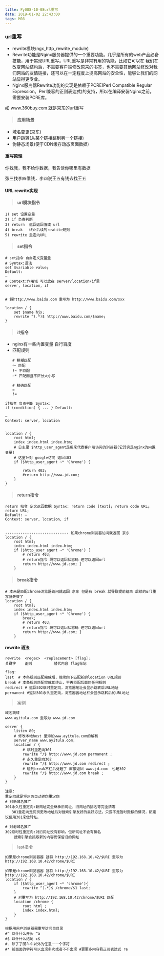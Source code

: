 ```yaml
---
title: Py008-10-08url重写
date: 2019-01-02 22:43:00
tags: M08
---
```


### url重写

- rewrite模块(ngx_http_rewrite_module)
- Rewrite功能是Nginx服务器提供的⼀个重要功能。⼏乎是所有的web产品必备技能，⽤于实现URL重写。URL重写是⾮常有用的功能，比如它可以在 我们在改变网站结构后，不需要客户端修改原来的书签，也不需要其他⽹站修改对我们⽹站的友情链接，还可以在一定程度上提⾼网站的安全性，能够让我们的网站显得更专业。
- Nginx服务器Rewrite功能的实现是依赖于PCRE(Perl Compatible Regular Expression。Perl兼容的正则表达式)的支持，所以在编译安装Nginx之前， 需要安装PCRE库。

如 www.360buy.com 就是京东的url重写

> #### 应用场景

- 域名变更(京东)
- 用户跳转(从某个链接跳到另一个链接)
- 伪静态场景(便于CDN缓存动态页面数据)

#### 重写原理

你找我，我不给你数据，我告诉你哪里有数据

张三找李四借钱，李四说王五有钱去找王五

#### URL rewrite实现

> #### url模块指令

```
1) set 设置变量
2) if 负责判断
3) return  返回返回值或 url
4) break   终止后续的rewtite规则
5) rewrite 重定向URL
```

> #### set指令

```
# set指令 ⾃自定义变量量 
# Syntax:语法
set $variable value; 
Default:
—
# Context:作用域 可以放在 server/location/if里
server, location, if


# 将http://www.baidu.com 重写为 http://www.baidu.com/xxx 

location / {
    set $name hjx;
    rewrite ^(.*)$ http://www.baidu.com/$name; 
}
```

> #### if指令

- nginx有一些内置变量 自行百度
- 匹配规则
    ```
    # 模糊匹配
    ～ 匹配
    !~ 不匹配
    ~* 匹配而且不区分大小写

    # 精确匹配
    =
    !=
    ```

```
if指令 负责判断 Syntax:
if (condition) { ... } Default:

—
Context: server, location


location / {
    root html;
    index index.html index.htm;
    # 日志里 $http_user_agent是用来代表客户端访问的浏览器(它其实是nginx的内置变量)
    # 这里针对 google访问 返回403
    if ($http_user_agent ~* 'Chrome') {
        
        return 403;
        #return http://www.jd.com; 
    }
}
```

> #### return指令

```
return 指令 定义返回数据 Syntax: return code [text]; return code URL;
return URL;
Default: —
Context: server, location, if


----------------------------- 如果chrome浏览器访问就返回 京东
location / {
    root html;
    index index.html index.htm;
    if ($http_user_agent ~* 'Chrome') {
        # return 403;
        # return指令 既可以返回状态码 还可以返回url
        return http://www.jd.com; }
    }
```

> #### break指令

```
# 本来是匹配chrome浏览器访问就返回 京东 但是有 break 就导致提前结束 后续的url重写就失效了
location / {
    root html;
    index index.html index.htm;
    if ($http_user_agent ~* 'Chrome') {
        break;
        # return 403;
        # return指令 既可以返回状态码 还可以返回url
        return http://www.jd.com; }
    }
```

####  rewrite 语法

```
rewrite  <regex>  <replacement> [flag];
关键字    正则          替代内容 flag标记

flag:
last  # 本条规则匹配完成后，继续向下匹配新的location URL规则
break # 本条规则匹配完成即终止，不再匹配后面的任何规则
redirect # 返回302临时重定向，浏览器地址会显示跳转后URL地址
permanent #返回301永久重定向，浏览器器地址栏会显示跳转后的URL地址
```

> 案例

```
域名跳转
www.ayitula.com 重写为 www.jd.com

server {
    listen 80;
    # 修改本地host 里添加www.ayitula.com的解析
    server_name www.ayitula.com; 
    location / {
        # 临时重定向301
        rewrite ^/$ http://www.jd.com permanent ;
        # 永久重定向302
        rewrite ^/$ http://www.jd.com redirect ; 
        # 碰到break不往后处理了 直接返回 www.jd.com  也是302
        rewrite ^/$ http://www.jd.com break ;
    }
}

注意:
重定向就是将⽹页自动转向重定向 
# 对新域名推广
301永久性重定向:新网址完全继承旧网址，旧网址的排名等完全清零
   301重定向是⽹页更改地址后对搜索引擎友好的最好⽅法，只要不是暂时搬移的情况，都建议使用301来做转址。
   
# 对老域名推广
302临时性重定向:对旧⽹址没有影响，但新网址不会有排名
    搜索引擎会抓取新的内容而保留旧的⽹址
```

> last指令

```
如果是chrome浏览器器 就将 http://192.168.10.42/$URI 重写为 http://192.168.10.42/chrome/$URI

```

```
如果是chrome浏览器器 就将 http://192.168.10.42/$URI 重写为 http://192.168.10.42/chrome/$URI
location / {
    if ($http_user_agent ~* 'chrome'){ 
        rewrite ^(.*)$ /chrome/$1 last;
    }
    # 对重写为 http://192.168.10.42/chrome/$URI 匹配
    location /chrome {
        root html ;
        index index.html; 
    }
}

根据⽤用户浏览器器重写访问⽬目录
#^ 以什什么开头 ^a
#$ 以什什么结尾 c$
#. 除了了回⻋车以外的任意⼀一个字符
#* 前⾯面的字符可以出现多次或者不不出现 #更更多内容看正则表达式 re
```
